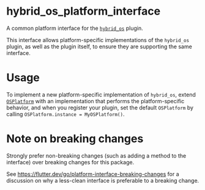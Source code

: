 # hybrid_os_platform_interface

A common platform interface for the [`hybrid_os`][1] plugin.

This interface allows platform-specific implementations of the `hybrid_os`
plugin, as well as the plugin itself, to ensure they are supporting the same 
interface.

# Usage

To implement a new platform-specific implementation of `hybrid_os`, extend 
[`OSPlatform`][2] with an implementation that performs the platform-specific 
behavior, and when you register your plugin, set the default `OSPlatform` by 
calling `OSPlatform.instance = MyOSPlatform()`.

# Note on breaking changes

Strongly prefer non-breaking changes (such as adding a method to the interface)
over breaking changes for this package.

See https://flutter.dev/go/platform-interface-breaking-changes for a discussion
on why a less-clean interface is preferable to a breaking change.

[1]: https://pub.dev/packages/hybrid_os
[2]: lib/src/os.dart
